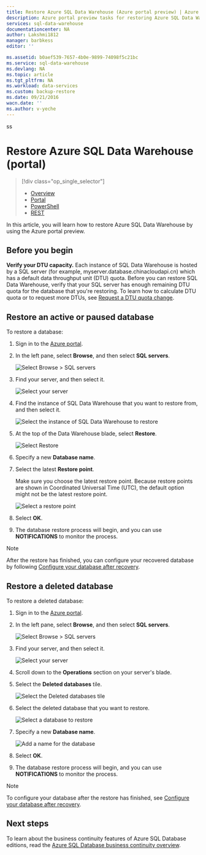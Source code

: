 ```yaml
---
title: Restore Azure SQL Data Warehouse (Azure portal preview) | Azure
description: Azure portal preview tasks for restoring Azure SQL Data Warehouse.
services: sql-data-warehouse
documentationcenter: NA
author: Lakshmi1812
manager: barbkess
editor: ''

ms.assetid: b0aef539-7657-4b0e-9899-74098f5c21bc
ms.service: sql-data-warehouse
ms.devlang: NA
ms.topic: article
ms.tgt_pltfrm: NA
ms.workload: data-services
ms.custom: backup-restore
ms.date: 09/21/2016
wacn.date: ''
ms.author: v-yeche
---
```

ss
# Restore Azure SQL Data Warehouse (portal)

> [!div class="op_single_selector"]
> * [Overview][Overview]
> * [Portal][Portal]
> * [PowerShell][PowerShell]
> * [REST][REST]
>
>
In this article, you will learn how to restore Azure SQL Data Warehouse by using the Azure portal preview.

## Before you begin

**Verify your DTU capacity.** Each instance of SQL Data Warehouse is hosted by a SQL server (for example, myserver.database.chinacloudapi.cn) which has a default data throughput unit (DTU) quota. Before you can restore SQL Data Warehouse, verify that your SQL server has enough remaining DTU quota for the database that you're restoring. To learn how to calculate DTU quota or to request more DTUs, see [Request a DTU quota change][Request a DTU quota change].

## Restore an active or paused database

To restore a database:

1. Sign in to the [Azure portal][Azure portal].

2. In the left pane, select **Browse**, and then select **SQL servers**.

    ![Select Browse > SQL servers](./media/sql-data-warehouse-restore-database-portal/01-browse-for-sql-server.png)

3. Find your server, and then select it.

    ![Select your server](./media/sql-data-warehouse-restore-database-portal/01-select-server.png)

4. Find the instance of SQL Data Warehouse that you want to restore from, and then select it.

    ![Select the instance of SQL Data Warehouse to restore](./media/sql-data-warehouse-restore-database-portal/01-select-active-dw.png)

5. At the top of the Data Warehouse blade, select **Restore**.

    ![Select Restore](./media/sql-data-warehouse-restore-database-portal/01-select-restore-from-active.png)

6. Specify a new **Database name**.

7. Select the latest **Restore point**.

    Make sure you choose the latest restore point. Because restore points are shown in Coordinated Universal Time (UTC), the default option might not be the latest restore point.

      ![Select a restore point](./media/sql-data-warehouse-restore-database-portal/01-restore-blade-from-active.png)

8. Select **OK**.

9. The database restore process will begin, and you can use **NOTIFICATIONS** to monitor the process.

> [!NOTE]
> After the restore has finished, you can configure your recovered database by following [Configure your database after recovery][Configure your database after recovery].
>
>

## Restore a deleted database

To restore a deleted database:

1. Sign in to the [Azure portal][Azure portal].

2. In the left pane, select **Browse**, and then select **SQL servers**.

    ![Select Browse > SQL servers](./media/sql-data-warehouse-restore-database-portal/01-browse-for-sql-server.png)

3. Find your server, and then select it.

    ![Select your server](./media/sql-data-warehouse-restore-database-portal/02-select-server.png)

4. Scroll down to the **Operations** section on your server's blade.

5. Select the **Deleted databases** tile.

    ![Select the Deleted databases tile](./media/sql-data-warehouse-restore-database-portal/02-select-deleted-dws.png)

6. Select the deleted database that you want to restore.

    ![Select a database to restore](./media/sql-data-warehouse-restore-database-portal/02-select-deleted-dw.png)

7. Specify a new **Database name**.

    ![Add a name for the database](./media/sql-data-warehouse-restore-database-portal/02-restore-blade-from-deleted.png)

8. Select **OK**.

9. The database restore process will begin, and you can use **NOTIFICATIONS** to monitor the process.

> [!NOTE]
> To configure your database after the restore has finished, see [Configure your database after recovery][Configure your database after recovery].
>
>

## Next steps
To learn about the business continuity features of Azure SQL Database editions, read the [Azure SQL Database business continuity overview][Azure SQL Database business continuity overview].

<!--Image references-->

<!--Article references-->
[Azure SQL Database business continuity overview]: ../sql-database/sql-database-business-continuity.md
[Overview]: ./sql-data-warehouse-restore-database-overview.md
[Portal]: ./sql-data-warehouse-restore-database-portal.md
[PowerShell]: ./sql-data-warehouse-restore-database-powershell.md
[REST]: ./sql-data-warehouse-restore-database-rest-api.md
[Configure your database after recovery]: ../sql-database/sql-database-disaster-recovery.md#configure-your-database-after-recovery
[Request a DTU quota change]: ./sql-data-warehouse-get-started-create-support-ticket.md#request-quota-change

<!--MSDN references-->

<!--Blog references-->

<!--Other Web references-->
[Azure portal]: https://portal.azure.cn/